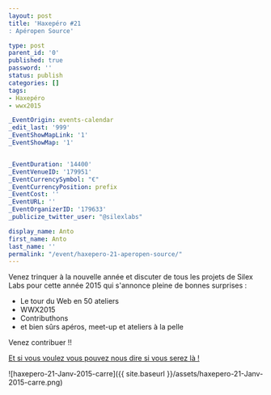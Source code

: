 ```yaml
---
layout: post
title: 'Haxepéro #21
: Apéropen Source'

type: post
parent_id: '0'
published: true
password: ''
status: publish
categories: []
tags:
- Haxepéro
- wwx2015

_EventOrigin: events-calendar
_edit_last: '999'
_EventShowMapLink: '1'
_EventShowMap: '1'


_EventDuration: '14400'
_EventVenueID: '179951'
_EventCurrencySymbol: "€"
_EventCurrencyPosition: prefix
_EventCost: ''
_EventURL: ''
_EventOrganizerID: '179633'
_publicize_twitter_user: "@silexlabs"

display_name: Anto
first_name: Anto
last_name: ''
permalink: "/event/haxepero-21-aperopen-source/"
---
```


Venez trinquer à la nouvelle année et discuter de tous les projets de Silex Labs pour cette année 2015 qui s'annonce pleine de bonnes surprises
: 
*   Le tour du Web en 50 ateliers
*   WWX2015
*   Contributhons
*   et bien sûrs apéros, meet-up et ateliers à la pelle

Venez contribuer !!

[Et si vous voulez vous pouvez nous dire si vous serez là !](https://plus.google.com/events/cdahskt5lt44h809b7ke56817dk "Haxepéro 21 G+")

![haxepero-21-Janv-2015-carre]({{ site.baseurl }}/assets/haxepero-21-Janv-2015-carre.png)